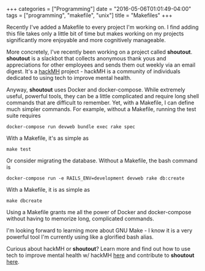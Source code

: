 +++
categories = ["Programming"]
date = "2016-05-06T01:01:49-04:00"
tags = ["programming", "makefile", "unix"]
title = "Makefiles"
+++

Recently I've added a Makefile to every project I'm working on. I find adding
this file takes only a little bit of time but makes working on my projects
significantly more enjoyable and more cognitively manageable.

More concretely, I've recently been working on a project called **shoutout**.
**shoutout** is a slackbot that collects anonymous thank yous and appreciations
for other employees and sends them out weekly via an email digest. It's a
[hackMH](http://hackmh.com) project - hackMH is a community of individuals
dedicated to using tech to improve mental health.

Anyway, **shoutout** uses Docker and docker-compose. While extremely useful,
powerful tools, they can be a little complicated and require long shell commands
that are difficult to remember. Yet, with a Makefile, I can define much simpler
commands. For example, without a Makefile, running the test suite requires

```
docker-compose run devweb bundle exec rake spec
```

With a Makefile, it's as simple as

```
make test
```

Or consider migrating the database. Without a Makefile,
the bash command is

```
docker-compose run -e RAILS_ENV=development devweb rake db:create
```

With a Makefile, it is as simple as

```
make dbcreate
```

Using a Makefile grants me
all the power of Docker and docker-compose without having to memorize long,
complicated commands.

I'm looking forward to learning more about GNU Make - I know it is a very
powerful tool I'm currently using like a glorified bash alias.

Curious about hackMH or **shoutout**? Learn more and find out how to use tech to
improve mental health w/ hackMH [here](http://hackmh.com/) and contribute to
**shoutout** [here](https://github.com/hackmh/shoutout).
